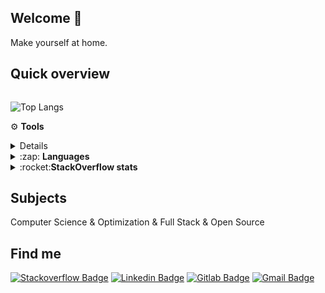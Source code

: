 ## Welcome 👋
Make yourself at home.

## Quick overview
<p style="display:flex;">
<!-- <details style="display:block;">
    <summary>:penguin:<strong>Github stats </strong></summary>
   <img align="center" style="width: 100%" src="https://github-readme-stats-custom.vercel.app/api?username=Math-O5&show_icons=true&theme=radical&hide_rank=false"></img> 
</details> -->

![Top Langs](https://github-readme-stats.vercel.app/api/top-langs/?username=Math-O5&langs_count=6&hide=css,scss,html,c%23,jupyter%20notebook&theme=tokyonight)<summary>:gear: <strong>Tools</strong></summary>

    
<details>
    <br>
    <ul>
        <li>Microservices and Event-Driven</li>
        <li>
            <p>OS&Server</p>
             <img src="https://img.shields.io/badge/tools-os%20linux-blue"/>
             <img src="https://img.shields.io/badge/shell-bash-blueviolet"/>
        </li>
        <li>
            <p>Storage</p>
             <img src="https://img.shields.io/badge/cloud-Amazon-orange"/>
            <img src="https://img.shields.io/badge/tools%20-PostgresSQL-yellowgreen"/>
            <img src="https://img.shields.io/badge/tools%20-Mongoose-yellowgreen"/>
        </li>
        <li>
            <p>Frameworks</p>
            <img src="https://img.shields.io/badge/framework-angular-red"/>
            <img src="https://img.shields.io/badge/framework-react-blue"/>
            <img src="https://img.shields.io/badge/framework-vue-green"/>
            <img src="https://img.shields.io/badge/framework-ruby_on_rails-violet"/>  
        </li>
    </ul>
</details>
<details>
    <summary>:zap: <strong>Languages </strong></summary>
    <br>
        <ul>
        <li>
            <p>Most used</p>
                <img src="https://img.shields.io/badge/Go%20-%2300599C.svg?&style=for-the-badge&ogoColor=white"/>
                <img src="https://img.shields.io/badge/c++%20-%2300599C.svg?&style=for-the-badge&logo=c%2B%2B&ogoColor=white"/>
                <img src="https://img.shields.io/badge/typescript%20-%23007ACC.svg?&style=for-the-badge&logo=typescript&logoColor=white"/>
                <img src="https://img.shields.io/badge/python%20-%2314354C.svg?&style=for-the-badge&logo=python&logoColor=white"/>
                <img src="https://img.shields.io/badge/javascript%20-%23323330.svg?&style=for-the-badge&logo=javascript&logoColor=%23F7DF1E"/>
                <img src="https://img.shields.io/badge/c%20-%2300599C.svg?&style=for-the-badge&logo=c&logoColor=white"/>
                <img src="https://img.shields.io/badge/node.js%20-%2343853D.svg?&style=for-the-badge&logo=node.js&logoColor=white"/>
        <li>
            <p>Know/low used</p>
                <img src="https://img.shields.io/badge/c%23%20-%23239120.svg?&style=for-the-badge&logo=c-sharp&logoColor=white"/>
                <img src="https://img.shields.io/badge/ruby%20-%23323330.svg?&style=for-the-badge&logo=ruby&logoColor=blueviolet"/>
                <img src="https://img.shields.io/badge/java%20-%ff0000.svg?&style=for-the-badge&logo=java&logoColor=white&color=red"/>
        </li>
    </ul>
  
</details>
<details>
  <summary>:rocket:<strong>StackOverflow stats </strong></summary>
  <img align="center" src="https://github-readme-stats-custom.vercel.app/api/stack/?ids=13593380&show_icons=true&theme=stack"></img>  
</details>
</p>
          
 ## Subjects
Computer Science & Optimization & Full Stack & Open Source

## Find me 
[![Stackoverflow Badge](https://img.shields.io/badge/-Stackoverflow-red?style=flat-square&logo=Stackoverflow&logoColor=white&logoSize=large&link=https://stackoverflow.com/users/13593380/math-o5?tab=profile)](https://stackoverflow.com/users/13593380/math-o5?tab=profile)
[![Linkedin Badge](https://img.shields.io/badge/-LinkedIn-blue?style=flat-square&logo=Linkedin&logoColor=white&link=https://www.linkedin.com/in/mathias-fernandes-b376b61a5/)](https://www.linkedin.com/in/mathias-fernandes-b376b61a5/)
[![Gitlab Badge](https://img.shields.io/badge/-Gitlab-purple?style=flat-square&logo=Gitlab&logoColor=white&link=https://gitlab.com/math-o5)](https://gitlab.com/math-o5)
[![Gmail Badge](https://img.shields.io/badge/-Gmail-c14438?style=flat-square&logo=Gmail&logoColor=white&link=mailto:mathfernandes@usp.br)](mailto:mathfernandes@usp.br)

<!-- ![Anurag's github stats](https://github-readme-stats.vercel.app/api?username=Math-O5&show_icons=true&theme=cobalt&hide_rank=false)
